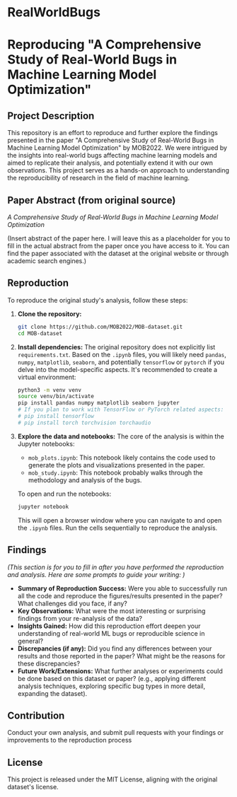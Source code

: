 # RealWorldBugs

# Reproducing "A Comprehensive Study of Real-World Bugs in Machine Learning Model Optimization"

## Project Description

This repository is an effort to reproduce and further explore the findings presented in the paper "A Comprehensive Study of Real-World Bugs in Machine Learning Model Optimization" by MOB2022. We were intrigued by the insights into real-world bugs affecting machine learning models and aimed to replicate their analysis, and potentially extend it with our own observations. This project serves as a hands-on approach to understanding the reproducibility of research in the field of machine learning.

## Paper Abstract (from original source)

*A Comprehensive Study of Real-World Bugs in Machine Learning Model Optimization*

(Insert abstract of the paper here. I will leave this as a placeholder for you to fill in the actual abstract from the paper once you have access to it. You can find the paper associated with the dataset at the original website or through academic search engines.)

## Reproduction

To reproduce the original study's analysis, follow these steps:

1.  **Clone the repository:**
    ```bash
    git clone https://github.com/MOB2022/MOB-dataset.git
    cd MOB-dataset
    ```

2.  **Install dependencies:**
    The original repository does not explicitly list `requirements.txt`. Based on the `.ipynb` files, you will likely need `pandas`, `numpy`, `matplotlib`, `seaborn`, and potentially `tensorflow` or `pytorch` if you delve into the model-specific aspects. It's recommended to create a virtual environment:
    ```bash
    python3 -m venv venv
    source venv/bin/activate
    pip install pandas numpy matplotlib seaborn jupyter
    # If you plan to work with TensorFlow or PyTorch related aspects:
    # pip install tensorflow
    # pip install torch torchvision torchaudio
    ```

3.  **Explore the data and notebooks:**
    The core of the analysis is within the Jupyter notebooks:
    *   `mob_plots.ipynb`: This notebook likely contains the code used to generate the plots and visualizations presented in the paper.
    *   `mob_study.ipynb`: This notebook probably walks through the methodology and analysis of the bugs.

    To open and run the notebooks:
    ```bash
    jupyter notebook
    ```
    This will open a browser window where you can navigate to and open the `.ipynb` files. Run the cells sequentially to reproduce the analysis.

## Findings

*(This section is for you to fill in after you have performed the reproduction and analysis. Here are some prompts to guide your writing: )*

*   **Summary of Reproduction Success:** Were you able to successfully run all the code and reproduce the figures/results presented in the paper? What challenges did you face, if any?
*   **Key Observations:** What were the most interesting or surprising findings from your re-analysis of the data?
*   **Insights Gained:** How did this reproduction effort deepen your understanding of real-world ML bugs or reproducible science in general?
*   **Discrepancies (if any):** Did you find any differences between your results and those reported in the paper? What might be the reasons for these discrepancies?
*   **Future Work/Extensions:** What further analyses or experiments could be done based on this dataset or paper? (e.g., applying different analysis techniques, exploring specific bug types in more detail, expanding the dataset).

## Contribution

Conduct your own analysis, and submit pull requests with your findings or improvements to the reproduction process

## License

This project is released under the MIT License, aligning with the original dataset's license.
